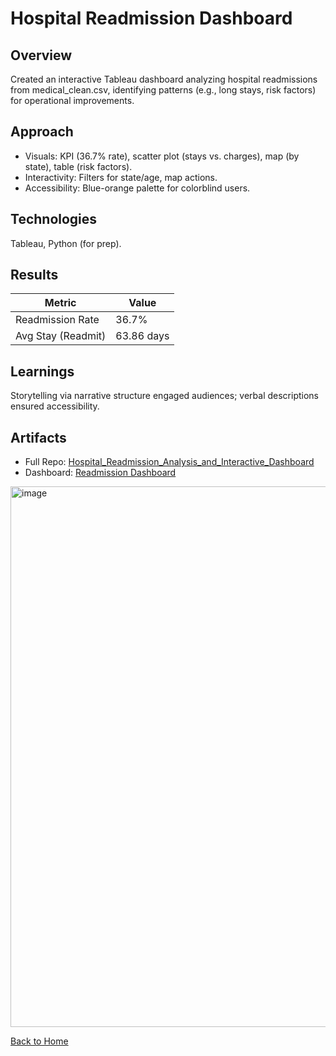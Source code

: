 # Hospital Readmission Dashboard

## Overview
Created an interactive Tableau dashboard analyzing hospital readmissions from medical_clean.csv, identifying patterns (e.g., long stays, risk factors) for operational improvements.

## Approach
- Visuals: KPI (36.7% rate), scatter plot (stays vs. charges), map (by state), table (risk factors).
- Interactivity: Filters for state/age, map actions.
- Accessibility: Blue-orange palette for colorblind users.

## Technologies
Tableau, Python (for prep).

## Results
| Metric          | Value          |
|-----------------|----------------|
| Readmission Rate| 36.7%          |
| Avg Stay (Readmit)| 63.86 days     |

## Learnings
Storytelling via narrative structure engaged audiences; verbal descriptions ensured accessibility.

## Artifacts
- Full Repo: [Hospital_Readmission_Analysis_and_Interactive_Dashboard](../Hospital_Readmission_Analysis_and_Interactive_Dashboard)
- Dashboard: [Readmission Dashboard](../Hospital_Readmission_Analysis_and_Interactive_Dashboard/JohnsonMillil_ReadmissionDashboard.twbx)

<img width="1421" height="865" alt="image" src="https://github.com/user-attachments/assets/dd047eac-284e-47be-9684-12a26c561d31" />

  

[Back to Home](/)
